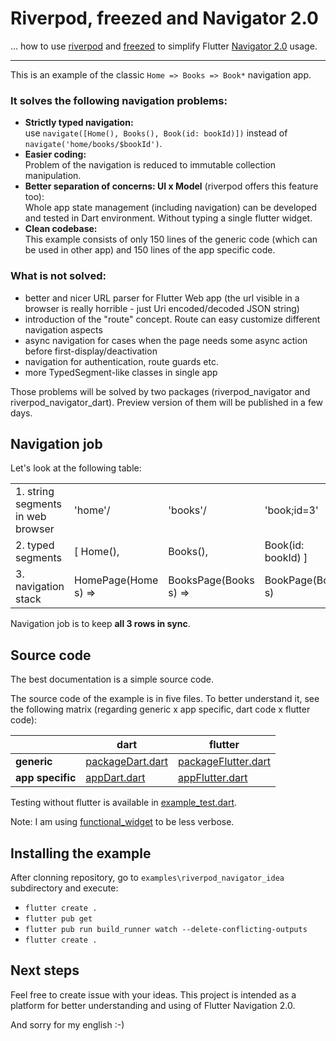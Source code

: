 # Riverpod, freezed and Navigator 2.0

... how to use [riverpod](https://riverpod.dev/) and [freezed](https://github.com/rrousselGit/freezed) 
to simplify Flutter [Navigator 2.0](https://medium.com/flutter/learning-flutters-new-navigation-and-routing-system-7c9068155ade) usage.

-----------------

This is an example of the classic ```Home => Books => Book*``` navigation app. 

### It solves the following navigation problems:

- **Strictly typed navigation:** <br>use ```navigate([Home(), Books(), Book(id: bookId)])``` instead of ```navigate('home/books/$bookId')```.
- **Easier coding:** <br>Problem of the navigation is reduced to immutable collection manipulation.
- **Better separation of concerns: UI x Model** (riverpod offers this feature too): <br>
  Whole app state management (including navigation) can be developed and tested in Dart environment. Without typing a single flutter widget.
- **Clean codebase:** <br>This example consists of only 150 lines of the generic code (which can be used in other app) and 150 lines of the app specific code.

### What is not solved:

- better and nicer URL parser for Flutter Web app (the url visible in a browser is really horrible - just Uri encoded/decoded JSON string)
- introduction of the "route" concept. Route can easy customize different navigation aspects
- async navigation for cases when the page needs some async action before first-display/deactivation
- navigation for authentication, route guards etc.
- more TypedSegment-like classes in single app

Those problems will be solved by two packages (riverpod_navigator and riverpod_navigator_dart). Preview version of them will be published in a few days.

## Navigation job

Let's look at the following table:

| | | | |
| --- | --- | --- | --- |
| 1. string segments in web browser | 'home'/ | 'books'/ | 'book;id=3' |
| 2. typed segments | [ Home(), | Books(), | Book(id: bookId) ] |
| 3. navigation stack | HomePage(Home s) =>| BooksPage(Books s) =>| BookPage(Book s) |

Navigation job is to keep **all 3 rows in sync**.

## Source code

The best documentation is a simple source code. 

The source code of the example is in five files. 
To better understand it, see the following matrix (regarding generic x app specific, dart code x flutter code):

| | dart | flutter |
|---|---|--- |
| **generic** | [packageDart.dart](lib/src/packageDart.dart) | [packageFlutter.dart](lib/src/packageFlutter.dart) |
| **app specific** | [appDart.dart](lib/src/appDart/appDart.dart) | [appFlutter.dart](lib/src/appFlutter/appFlutter.dart)  |

Testing without flutter is available in [example_test.dart](test/example_test.dart).

Note: I am using [functional_widget](https://github.com/rrousselGit/functional_widget) to be less verbose.

## Installing the example

After clonning repository, go to ```examples\riverpod_navigator_idea``` subdirectory and execute:

- ```flutter create .```
- ```flutter pub get```
- ```flutter pub run build_runner watch --delete-conflicting-outputs```
- ```flutter create .```

## Next steps

Feel free to create issue with your ideas. 
This project is intended as a platform for better understanding and using of Flutter Navigation 2.0.

And sorry for my english :-)
